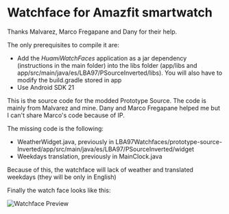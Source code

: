 # Watchface for Amazfit smartwatch

Thanks Malvarez, Marco Fregapane and Dany for their help.

The only prerequisites to compile it are:

* Add the *HuamiWatchFaces* application as a jar dependency (instructions in the main folder) into the libs folder (app/libs and app/src/main/java/es/LBA97/PSourceInverted/libs). You will also have to modify the build.gradle stored in app
* Use Android SDK 21

This is the source code for the modded Prototype Source. The code is mainly from Malvarez and mine. Dany and Marco Fregapane helped me but I can't share Marco's code because of IP.

The missing code is the following:
* WeatherWidget.java, previously in LBA97Watchfaces/prototype-source-Inverted/app/src/main/java/es/LBA97/PSourceInverted/widget
* Weekdays translation, previously in MainClock.java

Because of this, the watchface will lack of weather and translated weekdays (they will be only in English)

Finally the watch face looks like this:

![Watchface Preview](https://github.com/Nxsaul/AmazfitAPKs/blob/master/LBA97Watchfaces/prototype-source-Inverted/app/src/main/res/drawable-nodpi/preview.png)

